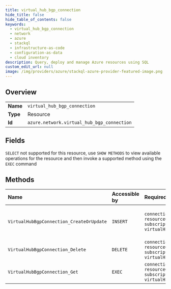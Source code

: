 ```yaml
---
title: virtual_hub_bgp_connection
hide_title: false
hide_table_of_contents: false
keywords:
  - virtual_hub_bgp_connection
  - network
  - azure    
  - stackql
  - infrastructure-as-code
  - configuration-as-data
  - cloud inventory
description: Query, deploy and manage Azure resources using SQL
custom_edit_url: null
image: /img/providers/azure/stackql-azure-provider-featured-image.png
---
```

  
    

## Overview
<table><tbody>
<tr><td><b>Name</b></td><td><code>virtual_hub_bgp_connection</code></td></tr>
<tr><td><b>Type</b></td><td>Resource</td></tr>
<tr><td><b>Id</b></td><td><code>azure.network.virtual_hub_bgp_connection</code></td></tr>
</tbody></table>

## Fields
`SELECT` not supported for this resource, use `SHOW METHODS` to view available operations for the resource and then invoke a supported method using the `EXEC` command  
## Methods
| Name | Accessible by | Required Params | Description |
|:-----|:--------------|:----------------|:------------|
| `VirtualHubBgpConnection_CreateOrUpdate` | `INSERT` | `connectionName, resourceGroupName, subscriptionId, virtualHubName` | Creates a VirtualHubBgpConnection resource if it doesn't exist else updates the existing VirtualHubBgpConnection. |
| `VirtualHubBgpConnection_Delete` | `DELETE` | `connectionName, resourceGroupName, subscriptionId, virtualHubName` | Deletes a VirtualHubBgpConnection. |
| `VirtualHubBgpConnection_Get` | `EXEC` | `connectionName, resourceGroupName, subscriptionId, virtualHubName` | Retrieves the details of a Virtual Hub Bgp Connection. |
